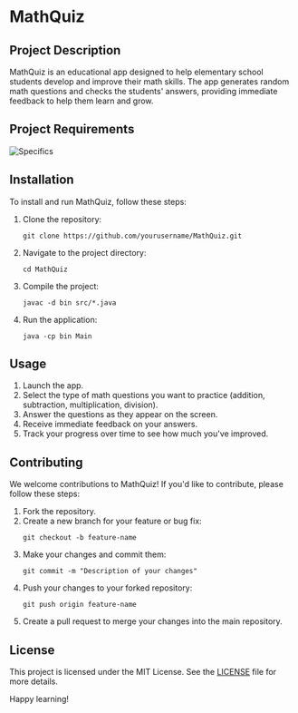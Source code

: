 # MathQuiz

## Project Description
MathQuiz is an educational app designed to help elementary school students develop and improve their math skills. The app generates random math questions and checks the students' answers, providing immediate feedback to help them learn and grow.

## Project Requirements
![Specifics](images/picpic.JPG)

## Installation
To install and run MathQuiz, follow these steps:
1. Clone the repository:
   ```
   git clone https://github.com/yourusername/MathQuiz.git
   ```
2. Navigate to the project directory:
   ```
   cd MathQuiz
   ```
3. Compile the project:
   ```
   javac -d bin src/*.java
   ```
4. Run the application:
   ```
   java -cp bin Main
   ```

## Usage
1. Launch the app.
2. Select the type of math questions you want to practice (addition, subtraction, multiplication, division).
3. Answer the questions as they appear on the screen.
4. Receive immediate feedback on your answers.
5. Track your progress over time to see how much you've improved.

## Contributing
We welcome contributions to MathQuiz! If you'd like to contribute, please follow these steps:
1. Fork the repository.
2. Create a new branch for your feature or bug fix:
   ```
   git checkout -b feature-name
   ```
3. Make your changes and commit them:
   ```
   git commit -m "Description of your changes"
   ```
4. Push your changes to your forked repository:
   ```
   git push origin feature-name
   ```
5. Create a pull request to merge your changes into the main repository.

## License
This project is licensed under the MIT License. See the [LICENSE](LICENSE) file for more details.

Happy learning!


